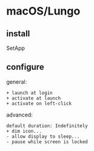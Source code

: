 # macOS/Lungo

## install

SetApp

## configure

general:
```
+ launch at login
+ activate at launch
+ activate on left-click
```

advanced:
```
default duration: Indefinitely
+ dim icon...
- allow display to sleep...
- pause while screen is locked
```
